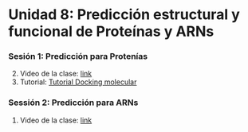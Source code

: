 # Unidad 8: **Predicción estructural y funcional de Proteínas y ARNs** #
### Sesión 1: Predicción para Protenías ###

2. Video de la clase: [link](https://www.youtube.com/watch?v=jo5XTIg7q70)
3. Tutorial: [Tutorial Docking molecular](Tutorial_Docking_molecular.md)

### Sessión 2: Predicción para ARNs ###
1. Video de la clase: [link](https://youtu.be/fw6a7xNvWX4)

   


